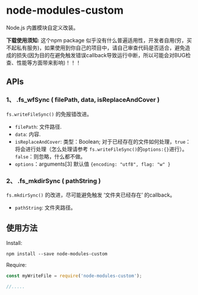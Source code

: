 # node-modules-custom

Node.js 内置模块自定义改装。

**下载使用须知:**  这个npm package 似乎没有什么普遍适用性，开发者自用(穷，买不起私有服务)，如果使用到你自己的项目中，请自己审查代码是否适合，避免造成的损失(因为目的在避免触发错误callback导致运行中断，所以可能会对BUG检查、性能等方面带来影响)！！！

## APIs

### 1、 .fs_wfSync ( filePath, data, isReplaceAndCover )

`fs.writeFileSync()` 的免报错改进。

 *  `filePath`:  文件路径.
 *  `data`:  内容.
 *  `isReplaceAndCover`: 类型：Boolean;  对于已经存在的文件如何处理，`true`：将会进行处理（怎么处理请参考 `fs.writeFileSync()`的`options:{}`进行）。`false`：则忽略，什么都不做。
 * `options`：arguments[3]  默认值 `{encoding: "utf8", flag: "w" }`

### 2、 .fs_mkdirSync ( pathString )

`fs.mkdirSync()` 的改进，尽可能避免触发 ‘文件夹已经存在’ 的callback。

* `pathString`: 文件夹路径。

## 使用方法

Install:

 ```
 npm install --save node-modules-custom
 ```

Require:
 ```JavaScript
 const myWriteFile = require('node-modules-custom');

 //.....
 ```
